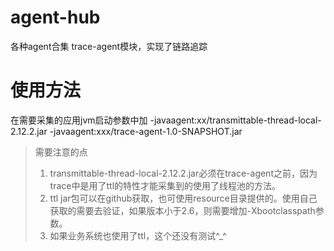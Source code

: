 # agent-hub
各种agent合集
trace-agent模块，实现了链路追踪

# 使用方法
在需要采集的应用jvm启动参数中加 -javaagent:xx/transmittable-thread-local-2.12.2.jar -javaagent:xxx/trace-agent-1.0-SNAPSHOT.jar
> 需要注意的点
> 1. transmittable-thread-local-2.12.2.jar必须在trace-agent之前，因为trace中是用了ttl的特性才能采集到的使用了线程池的方法。
> 2. ttl jar包可以在github获取，也可使用resource目录提供的。使用自己获取的需要去验证，如果版本小于2.6，则需要增加-Xbootclasspath参数。
> 3. 如果业务系统也使用了ttl，这个还没有测试^_^


